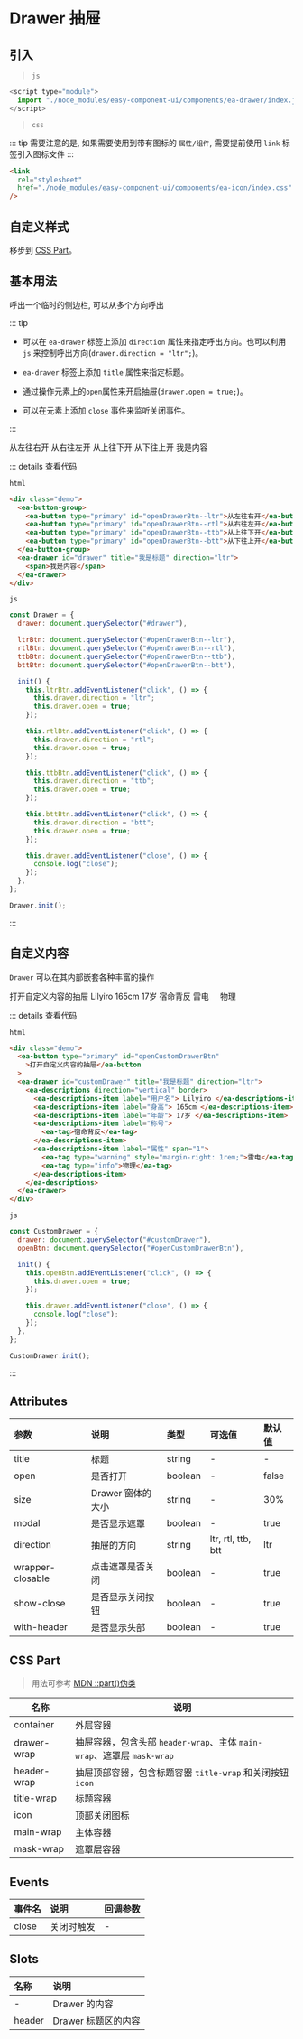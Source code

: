 <script setup>
import { onMounted } from 'vue'

onMounted(() => {
    import('./index.scss')
    
    import('../components/ea-icon/index.js')
    import('../components/ea-icon/index.css')
    import('../components/ea-button/ea-button.js')
    import('../components/ea-button-group/index.js')

    import('../components/ea-descriptions/index.js')
    import('../components/ea-descriptions-item/index.js')

    import('../components/ea-tag/index.js')

    import('../components/ea-drawer/index.js')

    // ------- 1. 基本用法 -------
    // #region
    const Drawer = {
        drawer: document.querySelector('#drawer'),

        ltrBtn: document.querySelector('#openDrawerBtn--ltr'),
        rtlBtn: document.querySelector('#openDrawerBtn--rtl'),
        ttbBtn: document.querySelector('#openDrawerBtn--ttb'),
        bttBtn: document.querySelector('#openDrawerBtn--btt'),

        init() {
            this.ltrBtn.addEventListener('click', () => {
                this.drawer.direction = 'ltr';
                this.drawer.open = true;
            })

            this.rtlBtn.addEventListener('click', () => {
                this.drawer.direction = 'rtl';
                this.drawer.open = true;
            })

            this.ttbBtn.addEventListener('click', () => {
                this.drawer.direction = 'ttb';
                this.drawer.open = true;
            })

            this.bttBtn.addEventListener('click', () => {
                this.drawer.direction = 'btt';
                this.drawer.open = true;
            })

            this.drawer.addEventListener('close', () => {
                console.log('close');
            })
        }
    };

    Drawer.init();
    // #endregion
    // ------- end -------

    // ------- 2. 自定义内容 -------
    // #region
    const CustomDrawer = {
        drawer: document.querySelector('#customDrawer'),
        openBtn: document.querySelector('#openCustomDrawerBtn'),

        init() {
            this.openBtn.addEventListener('click', () => {
                this.drawer.open = true;
            })

            this.drawer.addEventListener('close', () => {
                console.log('close');
            })
        }
    };

    CustomDrawer.init();
    // #endregion
    // ------- end -------
})
</script>

# Drawer 抽屉

## 引入

> `js`

```js
<script type="module">
  import "./node_modules/easy-component-ui/components/ea-drawer/index.js";
</script>
```

> `css`

::: tip
需要注意的是, 如果需要使用到带有图标的 `属性/组件`, 需要提前使用 `link` 标签引入图标文件
:::

```html
<link
  rel="stylesheet"
  href="./node_modules/easy-component-ui/components/ea-icon/index.css"
/>
```

## 自定义样式

移步到 [CSS Part](#css-part)。

## 基本用法

呼出一个临时的侧边栏, 可以从多个方向呼出

::: tip

- 可以在 `ea-drawer` 标签上添加 `direction` 属性来指定呼出方向。也可以利用 `js` 来控制呼出方向(`drawer.direction = "ltr";`)。

- `ea-drawer` 标签上添加 `title` 属性来指定标题。

- 通过操作元素上的`open`属性来开启抽屉(`drawer.open = true;`)。

- 可以在元素上添加 `close` 事件来监听关闭事件。

:::

<!-- -------- 1. 基本用法 --------  -->
<!-- #region  -->
<div class="demo">
    <ea-button-group>
        <ea-button type="primary" id="openDrawerBtn--ltr">从左往右开</ea-button>
        <ea-button type="primary" id="openDrawerBtn--rtl">从右往左开</ea-button>
        <ea-button type="primary" id="openDrawerBtn--ttb">从上往下开</ea-button>
        <ea-button type="primary" id="openDrawerBtn--btt">从下往上开</ea-button>
    </ea-button-group>
    <ea-drawer id="drawer" title="我是标题" direction="ltr">
        <span>我是内容</span>
    </ea-drawer>
</div>
<!-- #endregion  -->
<!-- -------------------  -->

::: details 查看代码

`html`

```html
<div class="demo">
  <ea-button-group>
    <ea-button type="primary" id="openDrawerBtn--ltr">从左往右开</ea-button>
    <ea-button type="primary" id="openDrawerBtn--rtl">从右往左开</ea-button>
    <ea-button type="primary" id="openDrawerBtn--ttb">从上往下开</ea-button>
    <ea-button type="primary" id="openDrawerBtn--btt">从下往上开</ea-button>
  </ea-button-group>
  <ea-drawer id="drawer" title="我是标题" direction="ltr">
    <span>我是内容</span>
  </ea-drawer>
</div>
```

`js`

```js
const Drawer = {
  drawer: document.querySelector("#drawer"),

  ltrBtn: document.querySelector("#openDrawerBtn--ltr"),
  rtlBtn: document.querySelector("#openDrawerBtn--rtl"),
  ttbBtn: document.querySelector("#openDrawerBtn--ttb"),
  bttBtn: document.querySelector("#openDrawerBtn--btt"),

  init() {
    this.ltrBtn.addEventListener("click", () => {
      this.drawer.direction = "ltr";
      this.drawer.open = true;
    });

    this.rtlBtn.addEventListener("click", () => {
      this.drawer.direction = "rtl";
      this.drawer.open = true;
    });

    this.ttbBtn.addEventListener("click", () => {
      this.drawer.direction = "ttb";
      this.drawer.open = true;
    });

    this.bttBtn.addEventListener("click", () => {
      this.drawer.direction = "btt";
      this.drawer.open = true;
    });

    this.drawer.addEventListener("close", () => {
      console.log("close");
    });
  },
};

Drawer.init();
```

:::

## 自定义内容

`Drawer` 可以在其内部嵌套各种丰富的操作

<div class="demo">
    <ea-button type="primary" id="openCustomDrawerBtn">打开自定义内容的抽屉</ea-button>
    <ea-drawer id="customDrawer" title="我是标题" direction="ltr">
        <ea-descriptions direction="vertical" border>
            <ea-descriptions-item label="用户名"> Lilyiro </ea-descriptions-item>
            <ea-descriptions-item label="身高"> 165cm </ea-descriptions-item>
            <ea-descriptions-item label="年龄"> 17岁 </ea-descriptions-item>
            <ea-descriptions-item label="称号">
                <ea-tag>宿命背反</ea-tag>
            </ea-descriptions-item>
            <ea-descriptions-item label="属性" span="1">
                <ea-tag type="warning" style="margin-right: 1rem;">雷电</ea-tag>
                <ea-tag type="info">物理</ea-tag>
            </ea-descriptions-item>
        </ea-descriptions>
    </ea-drawer>
</div>

::: details 查看代码

`html`

```html
<div class="demo">
  <ea-button type="primary" id="openCustomDrawerBtn"
    >打开自定义内容的抽屉</ea-button
  >
  <ea-drawer id="customDrawer" title="我是标题" direction="ltr">
    <ea-descriptions direction="vertical" border>
      <ea-descriptions-item label="用户名"> Lilyiro </ea-descriptions-item>
      <ea-descriptions-item label="身高"> 165cm </ea-descriptions-item>
      <ea-descriptions-item label="年龄"> 17岁 </ea-descriptions-item>
      <ea-descriptions-item label="称号">
        <ea-tag>宿命背反</ea-tag>
      </ea-descriptions-item>
      <ea-descriptions-item label="属性" span="1">
        <ea-tag type="warning" style="margin-right: 1rem;">雷电</ea-tag>
        <ea-tag type="info">物理</ea-tag>
      </ea-descriptions-item>
    </ea-descriptions>
  </ea-drawer>
</div>
```

`js`

```js
const CustomDrawer = {
  drawer: document.querySelector("#customDrawer"),
  openBtn: document.querySelector("#openCustomDrawerBtn"),

  init() {
    this.openBtn.addEventListener("click", () => {
      this.drawer.open = true;
    });

    this.drawer.addEventListener("close", () => {
      console.log("close");
    });
  },
};

CustomDrawer.init();
```

:::

## Attributes

| 参数             | 说明              | 类型    | 可选值             | 默认值 |
| :--------------- | :---------------- | :------ | :----------------- | :----- |
| title            | 标题              | string  | -                  | -      |
| open             | 是否打开          | boolean | -                  | false  |
| size             | Drawer 窗体的大小 | string  | -                  | 30%    |
| modal            | 是否显示遮罩      | boolean | -                  | true   |
| direction        | 抽屉的方向        | string  | ltr, rtl, ttb, btt | ltr    |
| wrapper-closable | 点击遮罩是否关闭  | boolean | -                  | true   |
| show-close       | 是否显示关闭按钮  | boolean | -                  | true   |
| with-header      | 是否显示头部      | boolean | -                  | true   |

## CSS Part

> 用法可参考 [MDN ::part()伪类](https://developer.mozilla.org/zh-CN/docs/Web/CSS/::part)

| 名称        | 说明                                                                   |
| ----------- | ---------------------------------------------------------------------- |
| container   | 外层容器                                                               |
| drawer-wrap | 抽屉容器，包含头部 `header-wrap`、主体 `main-wrap`、遮罩层 `mask-wrap` |
| header-wrap | 抽屉顶部容器，包含标题容器 `title-wrap` 和关闭按钮 `icon`              |
| title-wrap  | 标题容器                                                               |
| icon        | 顶部关闭图标                                                           |
| main-wrap   | 主体容器                                                               |
| mask-wrap   | 遮罩层容器                                                             |

## Events

| 事件名 | 说明       | 回调参数 |
| :----- | :--------- | :------- |
| close  | 关闭时触发 | -        |

## Slots

| 名称   | 说明                |
| :----- | :------------------ |
| -      | Drawer 的内容       |
| header | Drawer 标题区的内容 |
